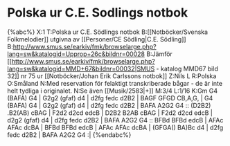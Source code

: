 # Polska ur C.E. Sodlings notbok

{%abc%}
X:1
T:Polska ur C.E. Södlings notbok
B:[[Notböcker/Svenska Folkmelodier]] utgivna av [[Personer/CE Södling|C.E. Södling]]
B:http://www.smus.se/earkiv/fmk/browselarge.php?lang=sw&katalogid=Upprop+26c&bildnr=00028
B:Jämför [[http://www.smus.se/earkiv/fmk/browselarge.php?lang=sw&katalogid=MMD+67&bildnr=00032|SMUS - katalog MMD67 bild 32]] nr 75 ur [[Notböcker/Johan Erik Carlssons notbok]]
Z:Nils L
R:Polska
O:Småland
N:Med reservation för felaktigt transkriberade bågar - de är inte helt tydliga i originalet.
N:Se även [[Musik/2583|+]]
M:3/4
L:1/16
K:Gm
G4 (BAFA) G4 | G2g2 (gfaf) d4 | d2fg fedc d2B2 | BAGF GFGD CB,A,G, |
G4 (BAFA) G4 | G2g2 (gfaf) d4 | d2fg fedc d2B2 | BAFA A2G2 G4 ::
(D2B2) .B2(AB) cBAG | F2d2 d2cd edcB | D2B2 B2AB cBAG | F2d2 d2cd edcB |
d2g2 (gfaf) d4 | d2fg fedc d2B2 | BAFA A2G2 G4 :: 
BFBd BFBd edcB | AFAc AFAc dcBA | BFBd BFBd edcB | AFAc AFAc dcBA | 
(GFGA() BA)Bc d4 | d2fg fedc d2B2 | BAFA A2G2 G4 :|
{%endabc%}
